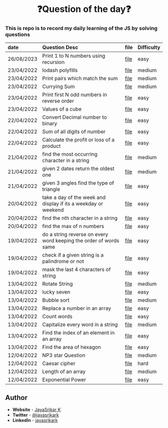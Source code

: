 <div align="center">
    <h1>❓Question of the day❓</h1>
</div>

### This is repo is to record my daily learning of the JS by solving questions

| date       | Question Desc                                                     | file                            | Difficulty |
| :--------- | :---------------------------------------------------------------- | ------------------------------- | ---------- |
| 26/08/2023 | Print 1 to N numbers using recursion                              | [file](questions/question53.js) | easy       |
| 23/04/2022 | lodash polyfills                                                  | [file](questions/lodash.js)     | medium     |
| 23/04/2022 | Print pairs which match the sum                                   | [file](questions/question52.js) | medium     |
| 23/04/2022 | Currying Sum                                                      | [file](questions/question51.js) | medium     |
| 23/04/2022 | Print first N odd numbers in reverse order                        | [file](questions/question26.js) | easy       |
| 23/04/2022 | Values of a cube                                                  | [file](questions/question25.js) | easy       |
| 22/04/2022 | Convert Decimal number to binary                                  | [file](questions/question24.js) | easy       |
| 22/04/2022 | Sum of all digits of number                                       | [file](questions/question23.js) | easy       |
| 22/04/2022 | Calculate the profit or loss of a product                         | [file](questions/question22.js) | easy       |
| 21/04/2022 | find the most occurring character in a string                     | [file](questions/question21.js) | medium     |
| 21/04/2022 | given 2 dates return the oldest one                               | [file](questions/question20.js) | medium     |
| 21/04/2022 | given 3 angles find the type of triangle                          | [file](questions/question19.js) | easy       |
| 20/04/2022 | take a day of the week and display if its a weekday or weekend    | [file](questions/question18.js) | easy       |
| 20/04/2022 | find the nth character in a string                                | [file](questions/question17.js) | easy       |
| 20/04/2022 | find the max of n numbers                                         | [file](questions/question16.js) | easy       |
| 19/04/2022 | do a string reverse on every word keeping the order of words same | [file](questions/question15.js) | easy       |
| 19/04/2022 | check if a given string is a palindrome or not                    | [file](questions/question14.js) | easy       |
| 19/04/2022 | mask the last 4 characters of string                              | [file](questions/question13.js) | easy       |
| 13/04/2022 | Rotate String                                                     | [file](questions/question12.js) | medium     |
| 13/04/2022 | lucky seven                                                       | [file](questions/question11.js) | easy       |
| 13/04/2022 | Bubble sort                                                       | [file](questions/question10.js) | medium     |
| 13/04/2022 | Replace a number in an array                                      | [file](questions/question9.js)  | easy       |
| 13/04/2022 | Count words                                                       | [file](questions/question8.js)  | easy       |
| 13/04/2022 | Capitalize every word in a string                                 | [file](questions/question7.js)  | medium     |
| 13/04/2022 | Find the index of an element in an array                          | [file](questions/question6.js)  | easy       |
| 13/04/2022 | Find the area of hexagon                                          | [file](questions/question5.js)  | easy       |
| 12/04/2022 | NP3 star Question                                                 | [file](questions/question4.js)  | medium     |
| 12/04/2022 | Caesar cipher                                                     | [file](questions/question3.js)  | hard       |
| 12/04/2022 | Length of an array                                                | [file](questions/question2.js)  | medium     |
| 12/04/2022 | Exponential Power                                                 | [file](questions/question1.js)  | easy       |

## **Author**

- **Website** - [JayaSrikar K](https://jayasrikark.netlify.app/)
- **Twitter** - [@jayasrikark](https://twitter.com/jayasrikark)
- **LinkedIn** - [jayasrikark](https://www.linkedin.com/in/jayasrikark/)
